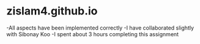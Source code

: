 # zislam4.github.io

-All aspects have been implemented correctly
-I have collaborated slightly with Sibonay Koo
-I spent about 3 hours completing this assignment
